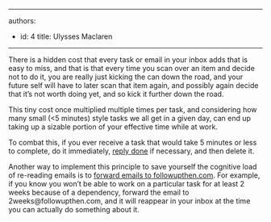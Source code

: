 

---
authors:
  - id: 4
    title: Ulysses Maclaren
---




<span class='intro'> <p>There is a hidden cost that every task or email in your inbox adds that is easy to miss, and that is that every time you scan over an item and decide not to do it, you are really just kicking the can down the road, and your future self will have to later scan that item again, and possibly again decide that it’s not worth doing yet, and so kick it further down the road.</p> </span>

<p>This tiny cost once multiplied multiple times per task, and considering how many small (&lt;5 minutes) style tasks we all get in a given day, can end up taking up a sizable portion of your effective time while at work.</p><p>To combat this, if you ever receive a task that would take 5 minutes or less to complete, do it immediately, <a href="/_layouts/15/FIXUPREDIRECT.ASPX?WebId=3dfc0e07-e23a-4cbb-aac2-e778b71166a2&amp;TermSetId=07da3ddf-0924-4cd2-a6d4-a4809ae20160&amp;TermId=29d5ca5d-c191-475f-8db2-0086c44ca46c">reply </a><a href="/_layouts/15/FIXUPREDIRECT.ASPX?WebId=3dfc0e07-e23a-4cbb-aac2-e778b71166a2&amp;TermSetId=07da3ddf-0924-4cd2-a6d4-a4809ae20160&amp;TermId=29d5ca5d-c191-475f-8db2-0086c44ca46c">done</a>&#160;if necessary, and then delete it.<br></p><p>Another way to implement this principle to save yourself the cognitive load of re-reading emails is to <a href="/_layouts/15/FIXUPREDIRECT.ASPX?WebId=3dfc0e07-e23a-4cbb-aac2-e778b71166a2&amp;TermSetId=07da3ddf-0924-4cd2-a6d4-a4809ae20160&amp;TermId=aa8c8dd3-1cd7-414c-b13e-d1a225e05ef0">forward emails to followupthen.com</a>. For example, if you know you won’t be able to work on a particular task for at least 2 weeks because of a dependency, forward the email to 2weeks@followupthen.com, and it will reappear in your inbox at the time you can actually do something about it.<br></p>


